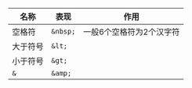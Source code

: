 | 名称     | 表现     | 作用                     |
| -------- | -------- | ------------------------ |
| 空格符   | `&nbsp;` | 一般6个空格符为2个汉字符 |
| 大于符号 | `&lt;`   |                          |
| 小于符号 | `&gt;`   |                          |
| `&`      | `&amp;`  |                          |

